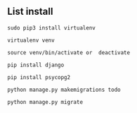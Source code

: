 <dl>
	<dt><H2>List install</H2></dt>
</dl>

```sudo pip3 install virtualenv```

```virtualenv venv```

```source venv/bin/activate or  deactivate```

```pip install django```

```pip install psycopg2```

```python manage.py makemigrations todo```

```python manage.py migrate```


